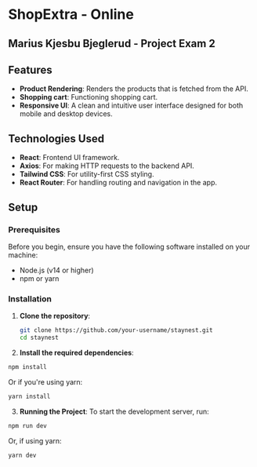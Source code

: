 # ShopExtra - Online 
## Marius Kjesbu Bjeglerud - Project Exam 2

## Features

- **Product Rendering**: Renders the products that is fetched from the API.
- **Shopping cart**: Functioning shopping cart.
- **Responsive UI**: A clean and intuitive user interface designed for both mobile and desktop devices.

## Technologies Used

- **React**: Frontend UI framework.
- **Axios**: For making HTTP requests to the backend API.
- **Tailwind CSS**: For utility-first CSS styling.
- **React Router**: For handling routing and navigation in the app.

## Setup

### Prerequisites

Before you begin, ensure you have the following software installed on your machine:

- Node.js (v14 or higher)
- npm or yarn

### Installation

1. **Clone the repository**:
   ```bash
   git clone https://github.com/your-username/staynest.git
   cd staynest
   ```

2. **Install the required dependencies**:
  ```bash
  npm install
  ```
  Or if you're using yarn:
  ```bash
  yarn install
  ```

3. **Running the Project**:
  To start the development server, run:
  ```bash
  npm run dev
  ```
  Or, if using yarn:
  ```bash
  yarn dev
  ```


